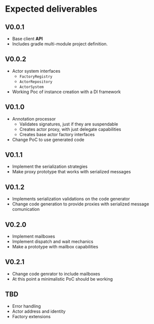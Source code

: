# Expected deliverables

## V0.0.1

- Base client **API**
- Includes gradle multi-module project definition.

## V0.0.2

- Actor system interfaces
  - `FactoryRegistry`
  - `ActorRepository`
  - `ActorSystem`
- Working Poc of instance creation with a DI framework

## V0.1.0

- Annotation processor
  - Validates signatures, just if they are suspendable
  - Creates actor proxy, with just delegate capabilities
  - Creates base actor factory interfaces
- Change PoC to use generated code

## V0.1.1

- Implement the serialization strategies
- Make proxy prototype that works with serialized messages

## V0.1.2

- Implements serialization validations on the code generator
- Change code generation to provide proxies with serialized message comunication

## V0.2.0

- Implement mailboxes
- Implement dispatch and wait mechanics
- Make a prototype with mailbox capabilities

## V0.2.1

- Change code genrator to include mailboxes
- At this point a minimalistic PoC should be working

## TBD

- Error handling
- Actor address and identity
- Factory extensions